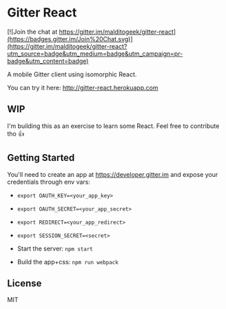 # Gitter React

[![Join the chat at https://gitter.im/malditogeek/gitter-react](https://badges.gitter.im/Join%20Chat.svg)](https://gitter.im/malditogeek/gitter-react?utm_source=badge&utm_medium=badge&utm_campaign=pr-badge&utm_content=badge)

A mobile Gitter client using isomorphic React.

You can try it here: http://gitter-react.herokuapp.com

## WIP

I'm building this as an exercise to learn some React. Feel free to contribute tho :+1:

## Getting Started

You'll need to create an app at https://developer.gitter.im and expose your credentials through env vars:

- `export OAUTH_KEY=<your_app_key>`
- `export OAUTH_SECRET=<your_app_secret>`
- `export REDIRECT=<your_app_redirect>`
- `export SESSION_SECRET=<secret>`

- Start the server: `npm start`
- Build the app+css: `npm run webpack`

## License

MIT
